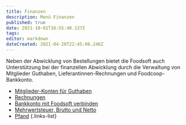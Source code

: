 ```yaml
---
title: Finanzen
description: Menü Finanzen
published: true
date: 2021-10-01T16:55:48.137Z
tags: 
editor: markdown
dateCreated: 2021-04-20T22:45:06.246Z
---
```


Neben der Abwicklung von Bestellungen bietet die Foodsoft auch Unterstützung bei der finanzellen Abwicklung durch die Verwaltung von Mitglieder Guthaben, Lieferantinnen-Rechnungen und Foodcoop-Bankkonto.

- [Mitglieder-Konten für Guthaben](/de/documentation/admin/finances/accounts)
- [Rechnungen](/de/documentation/admin/finances/invoices)
- [Bankkonto mit Foodsoft verbinden](/de/documentation/admin/finances/bank-accounts)
- [Mehrwertsteuer, Brutto und Netto](/de/documentation/admin/finances/value-added-tax)
- [Pfand](/de/documentation/admin/finances/deposits)
{.links-list}